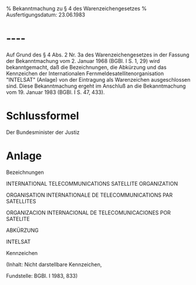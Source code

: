 % Bekanntmachung zu § 4 des Warenzeichengesetzes
% Ausfertigungsdatum: 23.06.1983
 
# ----

Auf Grund des § 4 Abs. 2 Nr. 3a des Warenzeichengesetzes in der Fassung der Bekanntmachung vom 2. Januar 1968 (BGBl. I S. 1, 29) wird bekanntgemacht, daß die Bezeichnungen, die Abkürzung und das Kennzeichen der Internationalen Fernmeldesatellitenorganisation "INTELSAT" (Anlage) von der Eintragung als Warenzeichen ausgeschlossen sind. Diese Bekanntmachung ergeht im Anschluß an die Bekanntmachung vom 19. Januar 1983 (BGBl. I S. 47, 433).

# Schlussformel

Der Bundesminister der Justiz

# Anlage

Bezeichnungen

  
INTERNATIONAL TELECOMMUNICATIONS SATELLITE ORGANIZATION

ORGANISATION INTERNATIONALE DE TELECOMMUNICATIONS PAR SATELLITES

ORGANIZACION INTERNACIONAL DE TELECOMUNICACIONES POR SATELITE

ABKÜRZUNG

  
INTELSAT

Kennzeichen  
  

(Inhalt: Nicht darstellbare Kennzeichen,

  

Fundstelle: BGBl. I 1983, 833)
